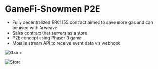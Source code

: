 # GameFi-Snowmen P2E

- Fully decentralized ERC1155 contract aimed to save more gas and can be used with Arweave 
- Sales contract that servers as a store 
- P2E concept using Phaser 3 game
- Moralis stream API to receive event data via webhook


![Game](https://i.ibb.co/nfg5WCg/1.png)

![Store](https://i.ibb.co/09JT8sF/2.png)
